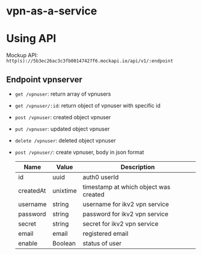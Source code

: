 # vpn-as-a-service

# Using API

Mockup API: ```http(s)://5b3ec26ac3c3fb00147427f6.mockapi.io/api/v1/:endpoint```

## Endpoint vpnserver ##
   * `get /vpnuser`: return array of vpnusers
   * `get /vpnuser/:id`: return object of vpnuser with specific id
   * `post /vpnuser`: created object vpnuser
   * `put /vpnuser`: updated object vpnuser
   * `delete /vpnuser`: deleted object vpnuser

   * `post /vpnuser/`: create vpnuser, body in json format


       | Name            | Value            | Description                           |
       |-----------------|------------------|---------------------------------------|
       | id              | uuid             | auth0 userId                          |
       | createdAt       | unixtime         | timestamp at which object was created |
       | username        | string | username for ikv2 vpn service        |
       | password        | string                 | password for ikv2 vpn service         |
       | secret                | string                 | secret for ikv2 vpn service   |
       | email                |  email                | registered email         |
       | enable                |  Boolean                | status of user         |

   


